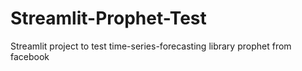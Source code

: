 # Streamlit-Prophet-Test
Streamlit project to test time-series-forecasting library prophet from facebook
